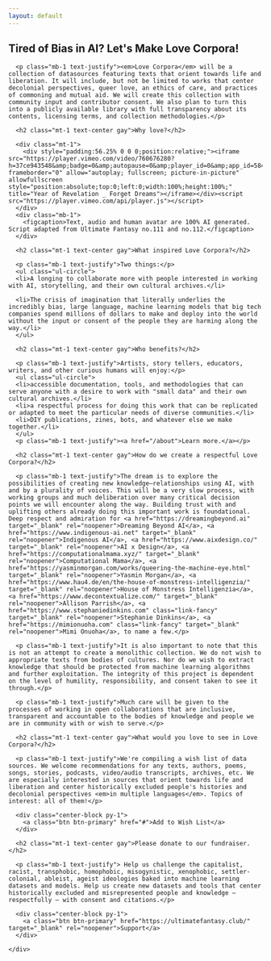 ```yaml
---
layout: default
---
```


<section>
  <div class="flex-center">
    <div class="col">
      <h1 class="mb-1 text-center gay">Tired of Bias in AI? Let's Make Love Corpora!</h1>

      <p class="mb-1 text-justify"><em>Love Corpora</em> will be a collection of datasources featuring texts that orient towards life and liberation. It will include, but not be limited to works that center decolonial perspectives, queer love, an ethics of care, and practices of commoning and mutual aid. We will create this collection with community input and contributor consent. We also plan to turn this into a publicly available library with full transparency about its contents, licensing terms, and collection methodologies.</p>

      <h2 class="mt-1 text-center gay">Why love?</h2>

      <div class="mt-1">
        <div style="padding:56.25% 0 0 0;position:relative;"><iframe src="https://player.vimeo.com/video/760676280?h=37ce943548&amp;badge=0&amp;autopause=0&amp;player_id=0&amp;app_id=58479&amp;title=0&amp;byline=0&amp;portrait=0" frameborder="0" allow="autoplay; fullscreen; picture-in-picture" allowfullscreen style="position:absolute;top:0;left:0;width:100%;height:100%;" title="Year of Revelation _ Forget Dreams"></iframe></div><script src="https://player.vimeo.com/api/player.js"></script>
      </div>
      <div class="mb-1">
        <figcaption>Text, audio and human avatar are 100% AI generated. Script adapted from Ultimate Fantasy no.111 and no.112.</figcaption>
      </div>

      <h2 class="mt-1 text-center gay">What inspired Love Corpora?</h2>

      <p class="mb-1 text-justify">Two things:</p>
      <ul class="ul-circle">
      <li>A longing to collaborate more with people interested in working with AI, storytelling, and their own cultural archives.</li>

      <li>The crisis of imagination that literally underlies the incredibly bias, large language, machine learning models that big tech companies spend millions of dollars to make and deploy into the world without the input or consent of the people they are harming along the way.</li>
      </ul>

      <h2 class="mt-1 text-center gay">Who benefits?</h2>

      <p class="mb-1 text-justify">Artists, story tellers, educators, writers, and other curious humans will enjoy:</p>
      <ul class="ul-circle">
      <li>accessible documentation, tools, and methodologies that can serve anyone with a desire to work with "small data" and their own cultural archives.</li>
      <li>a respectful process for doing this work that can be replicated or adapted to meet the particular needs of diverse communities.</li>
      <li>DIY publications, zines, bots, and whatever else we make together.</li>
      </ul>
      <p class="mb-1 text-justify"><a href="/about">Learn more.</a></p>

      <h2 class="mt-1 text-center gay">How do we create a respectful Love Corpora?</h2>

      <p class="mb-1 text-justify">The dream is to explore the possibilities of creating new knowledge–relationships using AI, with and by a plurality of voices. This will be a very slow process, with working groups and much deliberation over many critical decision points we will encounter along the way. Building trust with and uplifting others already doing this important work is foundational. Deep respect and admiration for <a href="https://dreamingbeyond.ai" target="_blank" rel="noopener">Dreaming Beyond AI</a>, <a href="https://www.indigenous-ai.net" target="_blank" rel="noopener">Indigenous AI</a>, <a href="https://www.aixdesign.co/" target="_blank" rel="noopener">AI x Design</a>, <a href="https://computationalmama.xyz/" target="_blank" rel="noopener">Computational Mama</a>, <a href="https://yasminmorgan.com/works/queering-the-machine-eye.html" target="_blank" rel="noopener">Yasmin Morgan</a>, <a href="https://www.hau4.de/en/the-house-of-monstress-intelligenzia/" target="_blank" rel="noopener">House of Monstress Intelligenzia</a>, <a href="https://www.decontextualize.com/" target="_blank" rel="noopener">Allison Parrish</a>, <a href="https://www.stephaniedinkins.com" class="link-fancy" target="_blank" rel="noopener">Stephanie Dinkins</a>, <a href="https://mimionuoha.com" class="link-fancy" target="_blank" rel="noopener">Mimi Onuoha</a>, to name a few.</p>  

      <p class="mb-1 text-justify">It is also important to note that this is not an attempt to create a monolithic collection. We do not wish to appropriate texts from bodies of cultures. Nor do we wish to extract knowledge that should be protected from machine learning algorithms and further exploitation. The integrity of this project is dependent on the level of humility, responsibility, and consent taken to see it through.</p>

      <p class="mb-1 text-justify">Much care will be given to the processes of working in open collaborations that are inclusive, transparent and accountable to the bodies of knowledge and people we are in community with or wish to serve.</p>

      <h2 class="mt-1 text-center gay">What would you love to see in Love Corpora?</h2>

      <p class="mb-1 text-justify">We're compiling a wish list of data sources. We welcome recommendations for any texts, authors, poems, songs, stories, podcasts, video/audio transcripts, archives, etc. We are especially interested in sources that orient towards life and liberation and center historically excluded people's histories and decolonial perspectives <em>in multiple languages</em>. Topics of interest: all of them!</p>

      <div class="center-block py-1">
        <a class="btn btn-primary" href="#">Add to Wish List</a>
      </div>

      <h2 class="mt-1 text-center gay">Please donate to our fundraiser.</h2>

      <p class="mb-1 text-justify"> Help us challenge the capitalist, racist, transphobic, homophobic, misogynistic, xenophobic, settler-colonial, ableist, ageist ideologies baked into machine learning datasets and models. Help us create new datasets and tools that center historically excluded and misrepresented people and knowledge – respectfully – with consent and citations.</p>

      <div class="center-block py-1">
        <a class="btn btn-primary" href="https://ultimatefantasy.club/" target="_blank" rel="noopener">Support</a>
      </div>

    </div>
  </div>

</section>
